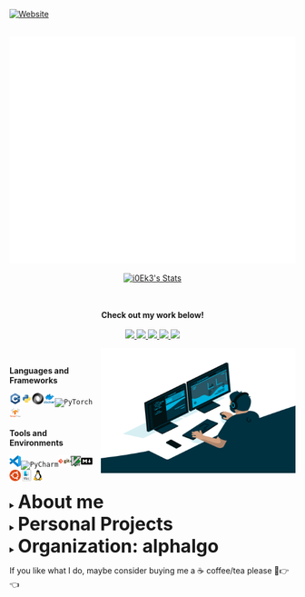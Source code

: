 [![Website](https://img.shields.io/website?label=i0Ek3&style=for-the-badge&url=https%3A%2F%2Fi0Ek3.github.io)](https://i0Ek3.github.io)

<div align="center">
	<br>
		<img src="https://raw.githubusercontent.com/i0Ek3/i0Ek3/master/header.svg" width="800" height="400">
	<br>
</div>


<p align="center">
  <a href="https://github.com/i0Ek3" class="rich-diff-level-one">
    <img src="https://github-readme-stats.vercel.app/api?username=i0Ek3&title_color=333&text_color=777" alt="i0Ek3's Stats" >
    <!-- &hide=issues
    <img src="https://github-readme-stats.vercel.app/api?username=i0Ek3&hide=issues&title_color=333&text_color=777" alt="i0Ek3's Stats" >
    -->
  </a>
</p>

<p align="center">
  </a>
  <br><br>
  <strong>Check out my work below!</strong>
  <br><br>
  <a href="https://github.com/i0Ek3">
    <img src="https://badges.pufler.dev/visits/i0Ek3/i0Ek3?style=flat-square&color=black&logo=github">
  </a>
  <a href="https://github.com/i0Ek3">
    <img src="https://badges.pufler.dev/years/i0Ek3?style=flat-square&color=black&logo=github">
  </a>
  <a href="https://github.com/i0Ek3?tab=repositories">
    <img src="https://badges.pufler.dev/repos/i0Ek3?style=flat-square&color=black&logo=github">
  </a>
  <a href="https://gist.github.com/i0Ek3">
    <img src="https://badges.pufler.dev/gists/i0Ek3?style=flat-square&color=black&logo=github">
  </a>
  <a href="https://github.com/i0Ek3">
    <img src="https://badges.pufler.dev/commits/monthly/i0Ek3?style=flat-square&color=black&logo=github">
  </a>
</p>

 &nbsp;&nbsp;&nbsp;&nbsp;<img align="right" alt="GIF" src="code.gif" width="343" height="220" title="Do what you like, and do it best!">

**Languages and Frameworks**

<code><img height="20" src="https://raw.githubusercontent.com/github/explore/80688e429a7d4ef2fca1e82350fe8e3517d3494d/topics/cpp/cpp.png" alt="C++" title="C++"></code><code><img height="20" src="https://raw.githubusercontent.com/github/explore/80688e429a7d4ef2fca1e82350fe8e3517d3494d/topics/python/python.png" alt="Python" title="Python"></code><code><img height="20" src="https://raw.githubusercontent.com/github/explore/80688e429a7d4ef2fca1e82350fe8e3517d3494d/topics/json/json.png" alt="JSON" title="JSON"></code><code><img height="20" src="https://raw.githubusercontent.com/github/explore/80688e429a7d4ef2fca1e82350fe8e3517d3494d/topics/docker/docker.png" alt="Docker" title="Docker"></code><code><img height="20" src="/Users/hyenas/Downloads/Charmve-master/OctoCharmve/pytorch-logo.png" alt="PyTorch" title="PyTorch"></code><code><img height="20" src="https://raw.githubusercontent.com/github/explore/80688e429a7d4ef2fca1e82350fe8e3517d3494d/topics/tensorflow/tensorflow.png" alt="TensorFlow" title="TensorFlow"></code>

**Tools and Environments**

<code><img height="20" src="https://raw.githubusercontent.com/github/explore/80688e429a7d4ef2fca1e82350fe8e3517d3494d/topics/visual-studio-code/visual-studio-code.png" alt="VSCode" title="VSCode"></code><code><img height="20" src="https://images.nowcoder.com/images/20180629/0_1530258305740_67F7BB46DE9FC78164CA628F2CE05C37" alt="PyCharm" title="PyCharm"></code><code><img height="20" src="https://raw.githubusercontent.com/github/explore/80688e429a7d4ef2fca1e82350fe8e3517d3494d/topics/git/git.png" alt="Git" title="Git"></code><code><img height="20" src="https://raw.githubusercontent.com/github/explore/80688e429a7d4ef2fca1e82350fe8e3517d3494d/topics/vim/vim.png" alt="Vim" title="Vim"></code><code><img height="20" src="https://raw.githubusercontent.com/github/explore/80688e429a7d4ef2fca1e82350fe8e3517d3494d/topics/markdown/markdown.png" alt="Markdown" title="MarkDown"></code><code><img height="20" src="https://raw.githubusercontent.com/github/explore/80688e429a7d4ef2fca1e82350fe8e3517d3494d/topics/ubuntu/ubuntu.png" alt="Ubuntu" title="Ubuntu"></code><code><img height="20" src="https://raw.githubusercontent.com/github/explore/80688e429a7d4ef2fca1e82350fe8e3517d3494d/topics/macos/macos.png" alt="MacOS" title="MacOS"></code><code><img height="20" src="https://raw.githubusercontent.com/github/explore/80688e429a7d4ef2fca1e82350fe8e3517d3494d/topics/linux/linux.png" alt="Linux" title="Linux"></code>




<details><summary><strong style='font-size:2rem;'>About me</strong></summary>


- 🎓 LNU
- 🔭 Currently working on my own project.
- 🌱 Currently learning Golang/ML/DL etc.
- 👯 I’m looking to collaborate on Open Source project.
- 💬 Ask me about what you want to know.
- 📫 How to reach me: GitHub only.
- 😄 Pronouns: I don't give a shit.
- ⚡ Fun fact: Fat guy.

</details>


<details><summary><strong style='font-size:2rem;'>Personal Projects</strong></summary>


<h3>Just for fun.</h3><ul>

<li><a href='https://github.com/i0Ek3/ognoc'>ognoc</a>: ognoc is a cryptosystem which offers you kinda ability to set strong password to protect your personal information..</li>

<li><a href='https://github.com/i0Ek3/co'>co</a>: A Go tool to obfuscate/deobfuscate the code.</li>

<li><a href='https://github.com/i0Ek3/pyco'>pyco</a>: The Python version of co.</li>

<li><a href='https://github.com/i0Ek3/IACM'>IACM</a>: An improved DPoS consensus implementation.</li>

<li><a href='https://github.com/i0Ek3/Cybertron'>Cybertron</a>: Transformers.</li>

<li><a href='https://github.com/i0Ek3/go_tests'>go_tests</a>: Learning Go with TDD.</li>

<li><a href='https://github.com/i0Ek3?tab=repositories'>More projectes...</a></li>

</ul>
</details>


<details><summary><strong style='font-size:2rem;'>Organization: alphalgo</strong></summary>


<h3>Open Data Structre(Deprecated)</h3>

<ul>

<li><a href='https://github.com/alphalgo/openstack'>openstack</a>: An expanded open stack data structre.</li>

<li><a href='https://github.com/alphalgo/openqueue'>openqueue</a>: An expanded open queue data structre.</li>

<li><a href='https://github.com/alphalgo/openmap'>openmap</a>: An expanded open map data structre.</li>

<li><a href='https://github.com/alphalgo/regnidorhcs'>regnidorhcs</a>: A backward conception of schrodinger.</li>

<li><a href='https://github.com/alphalgo/timewheel'>timewheel</a>: An expanded open timewheel data structre.</li>

<li><a href='https://github.com/alphalgo/yportne'>yportne</a>: A backward data structre.</li>

</ul>

</details>


If you like what I do, maybe consider buying me a ☕ coffee/tea please 🥺👉👈  

